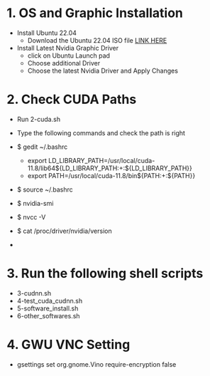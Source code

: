 # 1. OS  and Graphic Installation 
- Install Ubuntu 22.04
  - Download the Ubuntu 22.04 ISO file [LINK HERE](https://ubuntu.com/download/desktop/thank-you?version=22.04.2&architecture=amd64)
- Install Latest Nvidia Graphic Driver
  - click on Ubuntu Launch pad
  - Choose additional Driver
  - Choose the latest Nvidia Driver and Apply Changes
   
# 2. Check CUDA Paths
- Run 2-cuda.sh
- Type the following commands and check the path is right
- $ gedit ~/.bashrc
  - export LD_LIBRARY_PATH=/usr/local/cuda-11.8/lib64${LD_LIBRARY_PATH:+:${LD_LIBRARY_PATH}}
  - export PATH=/usr/local/cuda-11.8/bin${PATH:+:${PATH}}  
	
- $ source ~/.bashrc
- $ nvidia-smi
- $ nvcc -V
- $ cat /proc/driver/nvidia/version
- 
# 3. Run the following shell scripts
- 3-cudnn.sh
- 4-test_cuda_cudnn.sh
- 5-software_install.sh
- 6-other_softwares.sh

# 4. GWU VNC Setting
- gsettings set org.gnome.Vino require-encryption false